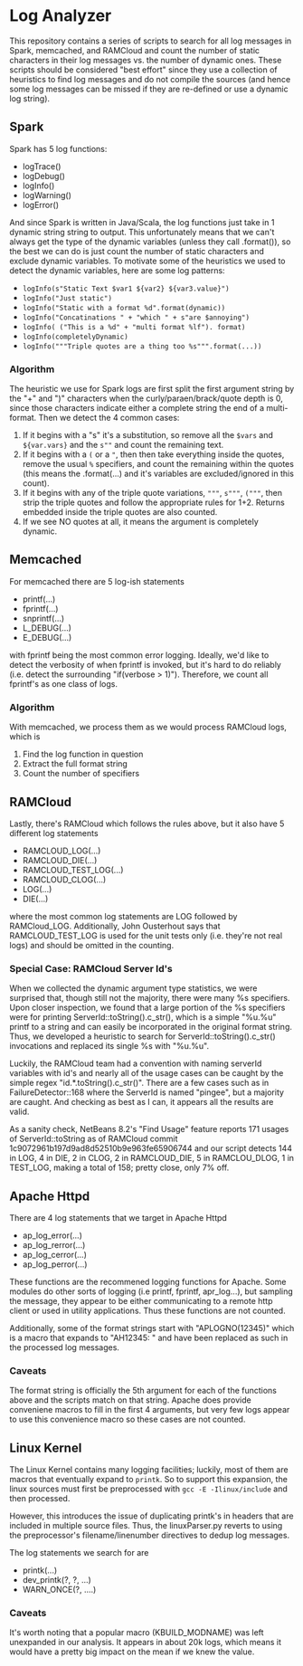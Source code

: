 # Log Analyzer
This repository contains a series of scripts to search for all log messages in Spark, memcached, and RAMCloud and count the number of static characters in their log messages vs. the number of dynamic ones. These scripts should be considered "best effort" since they use a collection of heuristics to find log messages and do not compile the sources (and hence some log messages can be missed if they are re-defined or use a dynamic log string).

## Spark
Spark has 5 log functions:
 - logTrace()
 - logDebug()
 - logInfo()
 - logWarning()
 - logError()

And since Spark is written in Java/Scala, the log functions just take in 1 dynamic string string to output. This unfortunately means that we can't always get the type of the dynamic variables (unless they call .format()), so the best we can do is just count the number of static characters and exclude dynamic variables. To motivate some of the heuristics we used to detect the dynamic variables, here are some log patterns:
  - ```logInfo(s"Static Text $var1 ${var2} ${var3.value}")```
  - ```logInfo("Just static")```
  - ```logInfo("Static with a format %d".format(dynamic))```
  - ```logInfo("Concatinations " + "which " + s"are $annoying")```
  - ```logInfo( ("This is a %d" + "multi format %lf"). format)```
  - ```logInfo(completelyDynamic)```
  - ```logInfo("""Triple quotes are a thing too %s""".format(...))```

### Algorithm
The heuristic we use for Spark logs are first split the first argument string by the "+" and ")" characters when the curly/paraen/brack/quote depth is 0, since those characters indicate either a complete string the end of a multi-format. Then we detect the 4 common cases:
  1. If it begins with a "s" it's a substitution, so remove all the ```$vars``` and ```${var.vars}``` and the ```s""``` and count the remaining text.
  2. If it begins with a ```(``` or a ```"```, then then take everything inside the quotes, remove the usual ```%``` specifiers, and count the remaining within the quotes (this means the .format(...) and it's variables are excluded/ignored in this count).
  3. If it begins with any of the triple quote variations, ```"""```, ```s"""```, ```("""```, then strip the triple quotes and follow the appropriate rules for 1+2. Returns embedded inside the triple quotes are also counted.
  4. If we see NO quotes at all, it means the argument is completely dynamic.

## Memcached
For memcached there are 5 log-ish statements
  - printf(...)
  - fprintf(...)
  - snprintf(...)
  - L_DEBUG(...)
  - E_DEBUG(...)

with fprintf being the most common error logging. Ideally, we'd like to detect the verbosity of when fprintf is invoked, but it's hard to do reliably (i.e. detect the surrounding "if(verbose > 1)"). Therefore, we count all fprintf's as one class of logs.

### Algorithm
With memcached, we process them as we would process RAMCloud logs, which is
 1. Find the log function in question
 2. Extract the full format string
 3. Count the number of specifiers


## RAMCloud
Lastly, there's RAMCloud which follows the rules above, but it also have 5 different log statements
  - RAMCLOUD_LOG(...)
  - RAMCLOUD_DIE(...)
  - RAMCLOUD_TEST_LOG(...)
  - RAMCLOUD_CLOG(...)
  - LOG(...)
  - DIE(...)

where the most common log statements are LOG followed by RAMCloud_LOG. Additionally, John Ousterhout says that RAMCLOUD_TEST_LOG is used for the unit tests only (i.e. they're not real logs) and should be omitted in the counting.

### Special Case: RAMCloud Server Id's
When we collected the dynamic argument type statistics, we were surprised that, though still not the majority, there were many %s specifiers. Upon closer inspection, we found that a large portion of the %s specifiers were for printing ServerId::toString().c_str(), which is a simple "%u.%u" printf to a string and can easily be incorporated in the original format string. Thus, we developed a heuristic to search for ServerId::toString().c_str() invocations and replaced its single %s with "%u.%u".

Luckily, the RAMCloud team had a convention with naming serverId variables with id's and nearly all of the usage cases can be caught by the simple regex "id.*\.toString\(\)\.c_str\(\)". There are a few cases such as in FailureDetector::168 where the ServerId is named "pingee", but a majority are caught. And checking as best as I can, it appears all the results are valid.

As a sanity check, NetBeans 8.2's "Find Usage" feature reports 171 usages of ServerId::toString as of RAMCloud commit 1c9072961b197d9ad8d52510b9e963fe65906744 and our script detects 144 in LOG, 4 in DIE, 2 in CLOG, 2 in RAMCLOUD_DIE, 5 in RAMCLOU_DLOG, 1 in TEST_LOG, making a total of 158; pretty close, only 7% off.

## Apache Httpd
There are 4 log statements that we target in Apache Httpd
 - ap_log_error(...)
 - ap_log_rerror(...)
 - ap_log_cerror(...)
 - ap_log_perror(...)

These functions are the recommened logging functions for Apache. Some modules do other sorts of logging (i.e printf, fprintf, apr_log...), but sampling the message, they appear to be either communicating to a remote http client or used in utility applications. Thus these functions are not counted.

Additionally, some of the format strings start with "APLOGNO(12345)" which is a macro that expands to "AH12345: " and have been replaced as such in the processed log messages.

### Caveats
The format string is officially the 5th argument for each of the functions above and the scripts match on that string. Apache does provide conveniene macros to fill in the first 4 arguments, but very few logs appear to use this convenience macro so these cases are not counted.

## Linux Kernel
The Linux Kernel contains many logging facilities; luckily, most of them are macros that eventually expand to ```printk```. So to support this expansion, the linux sources must first be preprocessed with ```gcc -E -Ilinux/include``` and then processed.

However, this introduces the issue of duplicating printk's in headers that are included in multiple source files. Thus, the linuxParser.py reverts to using the preprocessor's filename/linenumber directives to dedup log messages.

The log statements we search for are
 - printk(...)
 - dev_printk(?, ?, ...)
 - WARN_ONCE(?, ....)

### Caveats
It's worth noting that a popular macro (KBUILD_MODNAME) was left unexpanded in our analysis. It appears in about 20k logs, which means it would have a pretty big impact on the mean if we knew the value.